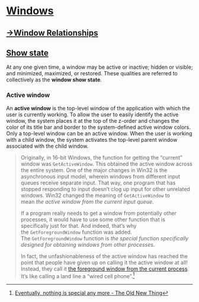 # [Windows](https://learn.microsoft.com/en-us/windows/win32/winmsg/windows)
## [→Window Relationships](Relationships/README.md)

## [Show state](https://learn.microsoft.com/en-us/windows/win32/winmsg/window-features#window-show-state)
At any one given time, a window may be active or inactive; hidden or visible; and minimized, maximized, or restored. These qualities are referred to collectively as the **window show state**.

### Active window
An **active window** is the top-level window of the application with which the user is currently working. To allow the user to easily identify the active window, the system places it at the top of the z-order and changes the color of its title bar and border to the system-defined active window colors. Only a top-level window can be an active window. When the user is working with a child window, the system activates the top-level parent window associated with the child window.

> Originally, in 16-bit Windows, the function for getting the “current” window was `GetActiveWindow`. This obtained the active window across the entire system. One of the major changes in Win32 is the asynchronous input model, wherein windows from different input queues receive separate input. That way, one program that has stopped responding to input doesn’t clog up input for other unrelated windows. Win32 changed the meaning of `GetActiveWindow` to mean _the active window from the current input queue_.
> 
> If a program really needs to get a window from potentially other processes, it would have to use some other function that is specifically just for that. And indeed, that’s why the `GetForegroundWindow` function was added. The `GetForegroundWindow` function is _the special function specifically designed for obtaining windows from other processes_.
> 
> In fact, the unfashionableness of the active window has reached the point that people have given up on calling it the active window at all! Instead, they call it [the foreground window from the current process](http://blogs.msdn.com/oldnewthing/archive/2008/09/22/8960761.aspx#8961210). It’s like calling a land line a “wired cell phone”.[^active-raymond]

[^active-raymond]: [Eventually, nothing is special any more - The Old New Thing](https://devblogs.microsoft.com/oldnewthing/20081006-00/?p=20643)
